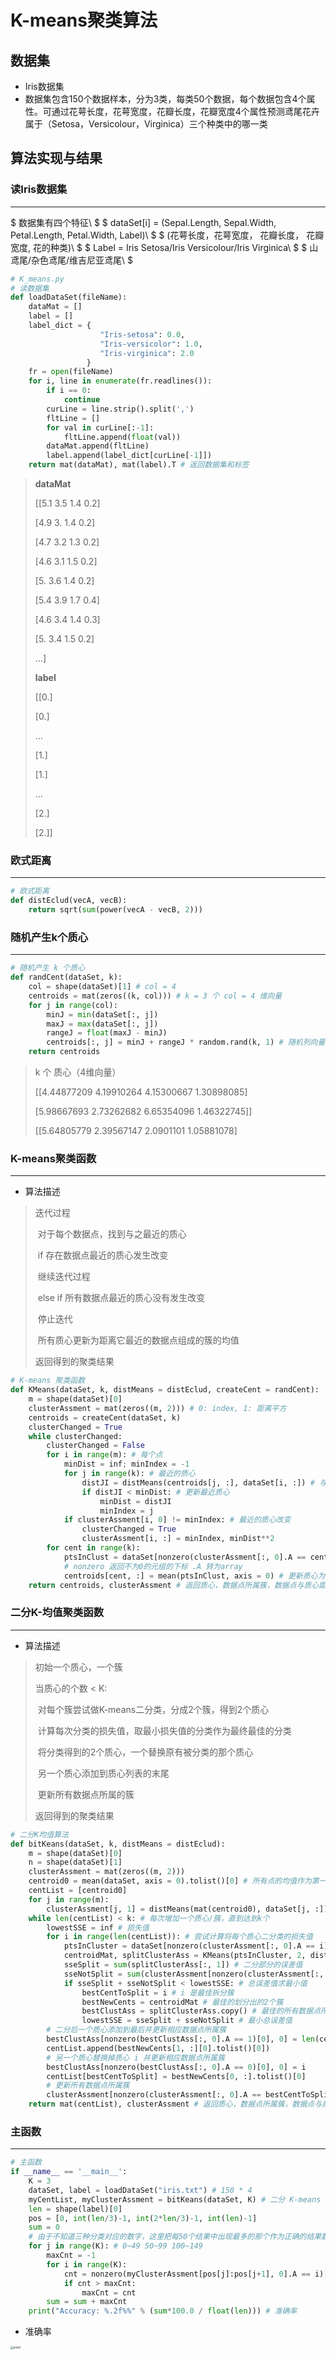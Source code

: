 



# K-means聚类算法



## 数据集

- Iris数据集
- 数据集包含150个数据样本，分为3类，每类50个数据，每个数据包含4个属性。可通过花萼长度，花萼宽度，花瓣长度，花瓣宽度4个属性预测鸢尾花卉属于（Setosa，Versicolour，Virginica）三个种类中的哪一类



## 算法实现与结果



### 读Iris数据集

----

$ 数据集有四个特征\\ $
$ dataSet[i] = (Sepal.Length, Sepal.Width, Petal.Length, Petal.Width, Label)\\ $
$ (花萼长度，花萼宽度， 花瓣长度， 花瓣宽度, 花的种类)\\  $
$ Label = Iris Setosa/Iris Versicolour/Iris Virginica\\  $
$ 山鸢尾/杂色鸢尾/维吉尼亚鸢尾\\ $

```python
# K_means.py
# 读数据集
def loadDataSet(fileName):
	dataMat = []
	label = []
	label_dict = {
					"Iris-setosa": 0.0,
					"Iris-versicolor": 1.0,
					"Iris-virginica": 2.0
				 }
	fr = open(fileName)
	for i, line in enumerate(fr.readlines()):
		if i == 0:
			continue
		curLine = line.strip().split(',')
		fltLine = []
		for val in curLine[:-1]:
			fltLine.append(float(val))
		dataMat.append(fltLine)
		label.append(label_dict[curLine[-1]])
	return mat(dataMat), mat(label).T # 返回数据集和标签
```

>**dataMat**
>
>[[5.1 3.5 1.4 0.2]
>
> [4.9 3. 1.4 0.2]
>
> [4.7 3.2 1.3 0.2]
>
> [4.6 3.1 1.5 0.2]
>
> [5. 3.6 1.4 0.2]
>
> [5.4 3.9 1.7 0.4]
>
> [4.6 3.4 1.4 0.3]
>
> [5. 3.4 1.5 0.2]
>
>...]
>
>
>
>**label**
>
>[[0.]
>
> [0.]
>
> ...
>
>[1.]
>
> [1.]
>
>...
>
>[2.]
>
> [2.]]



### 欧式距离

----

```python
# 欧式距离
def distEclud(vecA, vecB):
	return sqrt(sum(power(vecA - vecB, 2)))
```



### 随机产生k个质心

----

```python
# 随机产生 k 个质心
def randCent(dataSet, k):
	col = shape(dataSet)[1] # col = 4
	centroids = mat(zeros((k, col))) # k = 3 个 col = 4 维向量
	for j in range(col):
		minJ = min(dataSet[:, j])
		maxJ = max(dataSet[:, j])
		rangeJ = float(maxJ - minJ)
		centroids[:, j] = minJ + rangeJ * random.rand(k, 1) # 随机列向量
	return centroids
```

>k 个 质心（4维向量）
>
>[[4.44877209 4.19910264 4.15300667 1.30898085]
>
> [5.98667693 2.73262682 6.65354096 1.46322745]]
>
>[[5.64805779 2.39567147 2.0901101 1.05881078]



### K-means聚类函数

----

- 算法描述

> 迭代过程
>
> ​	对于每个数据点，找到与之最近的质心
>
> ​		if 存在数据点最近的质心发生改变
>
> ​			继续迭代过程
>
> ​		else if 所有数据点最近的质心没有发生改变
>
> ​			停止迭代
>
> ​	所有质心更新为距离它最近的数据点组成的簇的均值	
>
> 返回得到的聚类结果	

```python
# K-means 聚类函数
def KMeans(dataSet, k, distMeans = distEclud, createCent = randCent):
	m = shape(dataSet)[0]
	clusterAssment = mat(zeros((m, 2))) # 0: index, 1: 距离平方
	centroids = createCent(dataSet, k)
	clusterChanged = True
	while clusterChanged:
		clusterChanged = False
		for i in range(m): # 每个点
			minDist = inf; minIndex = -1
			for j in range(k): # 最近的质心
				distJI = distMeans(centroids[j, :], dataSet[i, :]) # 与质心距离
				if distJI < minDist: # 更新最近质心
					minDist = distJI
					minIndex = j
			if clusterAssment[i, 0] != minIndex: # 最近的质心改变
				clusterChanged = True
				clusterAssment[i, :] = minIndex, minDist**2
		for cent in range(k):
			ptsInClust = dataSet[nonzero(clusterAssment[:, 0].A == cent)[0]]
			# nonzero 返回不为0的元组的下标 .A 转为array
			centroids[cent, :] = mean(ptsInClust, axis = 0) # 更新质心为最近簇的均值
	return centroids, clusterAssment # 返回质心，数据点所属簇，数据点与质心距离
```



### 二分K-均值聚类函数

----

- 算法描述

>初始一个质心，一个簇
>
>当质心的个数 < K:
>
>​	对每个簇尝试做K-means二分类，分成2个簇，得到2个质心
>
>​	计算每次分类的损失值，取最小损失值的分类作为最终最佳的分类
>
>​	将分类得到的2个质心，一个替换原有被分类的那个质心
>
>​	另一个质心添加到质心列表的末尾
>
>​	更新所有数据点所属的簇
>
>返回得到的聚类结果

```python
# 二分K均值算法
def bitKeans(dataSet, k, distMeans = distEclud):
	m = shape(dataSet)[0]
	n = shape(dataSet)[1]
	clusterAssment = mat(zeros((m, 2)))
	centroid0 = mean(dataSet, axis = 0).tolist()[0] # 所有点的均值作为第一个质心
	centList = [centroid0]
	for j in range(m):
		clusterAssment[j, 1] = distMeans(mat(centroid0), dataSet[j, :])**2 # 所有点属于一个簇
	while len(centList) < k: # 每次增加一个质心/簇，直到达到k个
		lowestSSE = inf # 损失值
		for i in range(len(centList)): # 尝试计算将每个质心二分类的损失值
			ptsInCluster = dataSet[nonzero(clusterAssment[:, 0].A == i)[0], :] # 属于该簇的点
			centroidMat, splitClusterAss = KMeans(ptsInCluster, 2, distMeans) # 用 K-means 对该簇做二分类
			sseSplit = sum(splitClusterAss[:, 1]) # 二分部分的误差值
			sseNotSplit = sum(clusterAssment[nonzero(clusterAssment[:, 0].A != i)[0], 1]) # 未二分部分的误差值
			if sseSplit + sseNotSplit < lowestSSE: # 总误差值求最小值
				bestCentToSplit = i # i 是最佳拆分簇
				bestNewCents = centroidMat # 最佳的划分出的2个簇
				bestClustAss = splitClusterAss.copy() # 最佳的所有数据点所属簇
				lowestSSE = sseSplit + sseNotSplit # 最小总误差值
		# 二分后一个质心添加到最后并更新相应数据点所属簇
		bestClustAss[nonzero(bestClustAss[:, 0].A == 1)[0], 0] = len(centList) 
		centList.append(bestNewCents[1, :][0].tolist()[0])
		# 另一个质心替换掉质心 i 并更新相应数据点所属簇
		bestClustAss[nonzero(bestClustAss[:, 0].A == 0)[0], 0] = i 
		centList[bestCentToSplit] = bestNewCents[0, :].tolist()[0]  
		# 更新所有数据点所属簇
		clusterAssment[nonzero(clusterAssment[:, 0].A == bestCentToSplit)[0], :] = bestClustAss
	return mat(centList), clusterAssment # 返回质心，数据点所属簇，数据点与质心距离
```



### 主函数

----

```python
# 主函数
if __name__ == '__main__':
	K = 3
	dataSet, label = loadDataSet("iris.txt") # 150 * 4
	myCentList, myClusterAssment = bitKeans(dataSet, K) # 二分 K-means 算法
	len = shape(label)[0]
	pos = [0, int(len/3)-1, int(2*len/3)-1, int(len)-1]
	sum = 0
	# 由于不知道三种分类对应的数字，这里把每50个结果中出现最多的那个作为正确的结果数
	for j in range(K): # 0~49 50~99 100~149
		maxCnt = -1
		for i in range(K):
			cnt = nonzero(myClusterAssment[pos[j]:pos[j+1], 0].A == i)[0].size
			if cnt > maxCnt:
				maxCnt = cnt
		sum = sum + maxCnt
	print("Accuracy: %.2f%%" % (sum*100.0 / float(len))) # 准确率
```

- 准确率

<img src="result.png" alt="result" style="zoom:30%;" />

